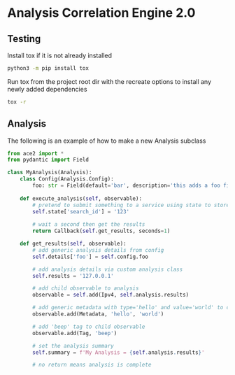 # Analysis Correlation Engine 2.0

## Testing
Install tox if it is not already installed
```bash
python3 -m pip install tox
```

Run tox from the project root dir with the recreate options to install any newly added dependencies
```bash
tox -r
```

## Analysis
The following is an example of how to make a new Analysis subclass
```python
from ace2 import *
from pydantic import Field

class MyAnalysis(Analysis):
    class Config(Analysis.Config):
        foo: str = Field(default='bar', description='this adds a foo field to the MyAnalysis config')
    
    def execute_analysis(self, observable):
        # pretend to submit something to a service using state to store non analysis info
        self.state['search_id'] = '123'
        
        # wait a second then get the results
        return Callback(self.get_results, seconds=1)

    def get_results(self, observable):
        # add generic analysis details from config
        self.details['foo'] = self.config.foo

        # add analysis details via custom analysis class
        self.results = '127.0.0.1'

        # add child observable to analysis
        observable = self.add(Ipv4, self.analysis.results)

        # add generic metadata with type='hello' and value='world' to child observable
        observable.add(Metadata, 'hello', 'world')

        # add 'beep' tag to child observable
        observable.add(Tag, 'beep')

        # set the analysis summary
        self.summary = f'My Analysis = {self.analysis.results}'

        # no return means analysis is complete
```
